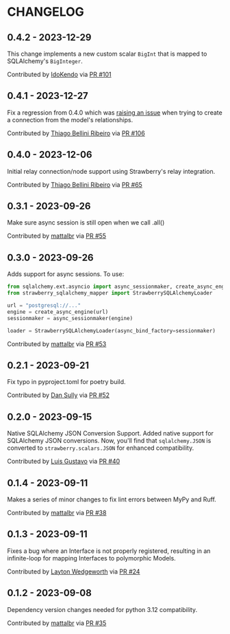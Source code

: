 CHANGELOG
=========

0.4.2 - 2023-12-29
------------------

This change implements a new custom scalar `BigInt` that is mapped to SQLAlchemy's `BigInteger`.

Contributed by [IdoKendo](https://github.com/IdoKendo) via [PR #101](https://github.com/strawberry-graphql/strawberry-sqlalchemy/pull/101/)


0.4.1 - 2023-12-27
------------------

Fix a regression from 0.4.0 which was [raising an issue](https://github.com/strawberry-graphql/strawberry-sqlalchemy/issues/97)
when trying to create a connection from the model's relationships.

Contributed by [Thiago Bellini Ribeiro](https://github.com/bellini666) via [PR #106](https://github.com/strawberry-graphql/strawberry-sqlalchemy/pull/106/)


0.4.0 - 2023-12-06
------------------

Initial relay connection/node support using Strawberry's relay integration.

Contributed by [Thiago Bellini Ribeiro](https://github.com/bellini666) via [PR #65](https://github.com/strawberry-graphql/strawberry-sqlalchemy/pull/65/)


0.3.1 - 2023-09-26
------------------

Make sure async session is still open when we call .all()

Contributed by [mattalbr](https://github.com/mattalbr) via [PR #55](https://github.com/strawberry-graphql/strawberry-sqlalchemy/pull/55/)


0.3.0 - 2023-09-26
------------------

Adds support for async sessions. To use:

```python
from sqlalchemy.ext.asyncio import async_sessionmaker, create_async_engine
from strawberry_sqlalchemy_mapper import StrawberrySQLAlchemyLoader

url = "postgresql://..."
engine = create_async_engine(url)
sessionmaker = async_sessionmaker(engine)

loader = StrawberrySQLAlchemyLoader(async_bind_factory=sessionmaker)
```

Contributed by [mattalbr](https://github.com/mattalbr) via [PR #53](https://github.com/strawberry-graphql/strawberry-sqlalchemy/pull/53/)


0.2.1 - 2023-09-21
------------------

Fix typo in pyproject.toml for poetry build.

Contributed by [Dan Sully](https://github.com/dsully) via [PR #52](https://github.com/strawberry-graphql/strawberry-sqlalchemy/pull/52/)


0.2.0 - 2023-09-15
------------------

Native SQLAlchemy JSON Conversion Support. Added native support for SQLAlchemy JSON conversions. Now, you'll find that `sqlalchemy.JSON` is converted to `strawberry.scalars.JSON` for enhanced compatibility.

Contributed by [Luis Gustavo](https://github.com/Ckk3) via [PR #40](https://github.com/strawberry-graphql/strawberry-sqlalchemy/pull/40/)


0.1.4 - 2023-09-11
------------------

Makes a series of minor changes to fix lint errors between MyPy and Ruff.

Contributed by [mattalbr](https://github.com/mattalbr) via [PR #38](https://github.com/strawberry-graphql/strawberry-sqlalchemy/pull/38/)


0.1.3 - 2023-09-11
------------------

Fixes a bug where an Interface is not properly registered, resulting in an infinite-loop for mapping Interfaces to polymorphic Models.

Contributed by [Layton Wedgeworth](https://github.com/asimov-layton) via [PR #24](https://github.com/strawberry-graphql/strawberry-sqlalchemy/pull/24/)


0.1.2 - 2023-09-08
------------------

Dependency version changes needed for python 3.12 compatibility.

Contributed by [mattalbr](https://github.com/mattalbr) via [PR #35](https://github.com/strawberry-graphql/strawberry-sqlalchemy/pull/35/)


